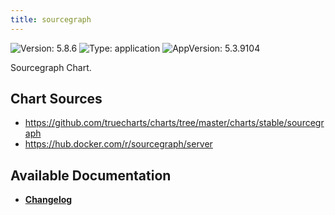 ```yaml
---
title: sourcegraph
---
```


![Version: 5.8.6](https://img.shields.io/badge/Version-5.8.6-informational?style=flat-square) ![Type: application](https://img.shields.io/badge/Type-application-informational?style=flat-square) ![AppVersion: 5.3.9104](https://img.shields.io/badge/AppVersion-5.3.9104-informational?style=flat-square)

Sourcegraph Chart.

## Chart Sources

- https://github.com/truecharts/charts/tree/master/charts/stable/sourcegraph
- https://hub.docker.com/r/sourcegraph/server

## Available Documentation

- [**Changelog**](./CHANGELOG.md)
